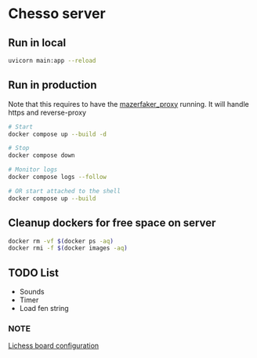 # Chesso server

## Run in local

```bash
uvicorn main:app --reload
```

## Run in production

Note that this requires to have the [mazerfaker_proxy](https://github.com/macsimbodnar/mazerfaker_proxy) running.
It will handle https and reverse-proxy

```bash
# Start
docker compose up --build -d

# Stop
docker compose down

# Monitor logs
docker compose logs --follow 

# OR start attached to the shell
docker compose up --build 
```

## Cleanup dockers for free space on server

```bash
docker rm -vf $(docker ps -aq)
docker rmi -f $(docker images -aq)
```

## TODO List

* Sounds
* Timer
* Load fen string

### NOTE

[Lichess board configuration](https://github.com/lichess-org/chessground/blob/master/src/config.ts)

